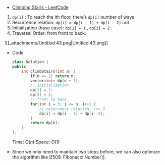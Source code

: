 - [Climbing Stairs - LeetCode](https://leetcode.com/problems/climbing-stairs/description/)

1. `dp[i]` : To reach the ith floor, there’s `dp[i]` number of ways
2. Recurrence relation: `dp[i] = dp[i - 1] + dp[i - 2]` i≥3
3. Initialization (base case): `dp[1] = 1` , `dp[2] = 2` .
4. Traversal Order: from front to back.

![[_attachments/Untitled 43.png|Untitled 43.png]]

- Code
    
    ```C++
    class Solution {
    public:
        int climbStairs(int n) {
            if(n <= 2) return n;
            vector<int> dp(n + 1);
            // initialization
            dp[1] = 1;
            dp[2] = 2;
            // front to back
            for(int i = 3; i <= n; i++) {
                // recurrence relation, i>= 3
                dp[i] = dp[i - 1] + dp[i -2];
            }
            return dp[n];
        }
    };
    ```
    
    Time: $O(n)$﻿ Space: $O(1)$﻿
    
- Since we only need to maintain two steps before, we can also optimize the algorithm like [[509. Fibonacci Number]].